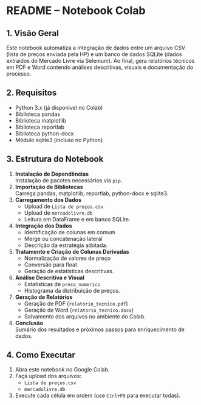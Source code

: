 # README – Notebook Colab

## 1. Visão Geral

Este notebook automatiza a integração de dados entre um arquivo CSV (lista de preços enviada pela HP) e um banco de dados SQLite (dados extraídos do Mercado Livre via Selenium). Ao final, gera relatórios técnicos em PDF e Word contendo análises descritivas, visuais e documentação do processo.

## 2. Requisitos

- Python 3.x (já disponível no Colab)
- Biblioteca pandas
- Biblioteca matplotlib
- Biblioteca reportlab
- Biblioteca python-docx
- Módulo sqlite3 (incluso no Python)

## 3. Estrutura do Notebook

1. **Instalação de Dependências**\
   Instalação de pacotes necessários via `pip`.
2. **Importação de Bibliotecas**\
   Carrega pandas, matplotlib, reportlab, python-docx e sqlite3.
3. **Carregamento dos Dados**
   - Upload de `Lista de preços.csv`
   - Upload de `mercadolivre.db`
   - Leitura em DataFrame e em banco SQLite.
4. **Integração dos Dados**
   - Identificação de colunas em comum
   - Merge ou concatenação lateral
   - Descrição da estratégia adotada.
5. **Tratamento e Criação de Colunas Derivadas**
   - Normalização de valores de preço
   - Conversão para float
   - Geração de estatísticas descritivas.
6. **Análise Descritiva e Visual**
   - Estatísticas de `preco_numerico`
   - Histograma da distribuição de preços.
7. **Geração de Relatórios**
   - Geração de PDF (`relatorio_tecnico.pdf`)
   - Geração de Word (`relatorio_tecnico.docx`)
   - Salvamento dos arquivos no ambiente do Colab.
8. **Conclusão**\
   Sumário dos resultados e próximos passos para enriquecimento de dados.

## 4. Como Executar

1. Abra este notebook no Google Colab.
2. Faça upload dos arquivos:
   - `Lista de preços.csv`
   - `mercadolivre.db`
3. Execute cada célula em ordem (use `Ctrl+F9` para executar todas).
